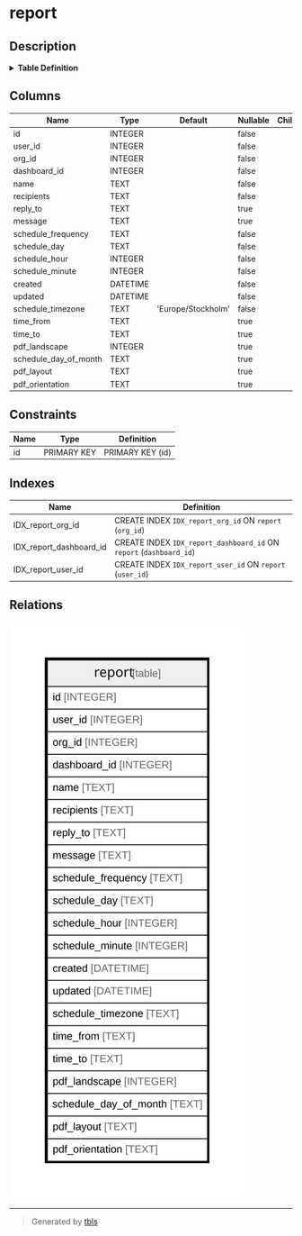 # report

## Description

<details>
<summary><strong>Table Definition</strong></summary>

```sql
CREATE TABLE `report` (
`id` INTEGER PRIMARY KEY AUTOINCREMENT NOT NULL
, `user_id` INTEGER NOT NULL
, `org_id` INTEGER NOT NULL
, `dashboard_id` INTEGER NOT NULL
, `name` TEXT NOT NULL
, `recipients` TEXT NOT NULL
, `reply_to` TEXT NULL
, `message` TEXT NULL
, `schedule_frequency` TEXT NOT NULL
, `schedule_day` TEXT NOT NULL
, `schedule_hour` INTEGER NOT NULL
, `schedule_minute` INTEGER NOT NULL
, `created` DATETIME NOT NULL
, `updated` DATETIME NOT NULL
, `schedule_timezone` TEXT NOT NULL DEFAULT 'Europe/Stockholm', `time_from` TEXT NULL, `time_to` TEXT NULL, `pdf_landscape` INTEGER NULL, `schedule_day_of_month` TEXT NULL, `pdf_layout` TEXT NULL, `pdf_orientation` TEXT NULL)
```

</details>

## Columns

| Name | Type | Default | Nullable | Children | Parents | Comment |
| ---- | ---- | ------- | -------- | -------- | ------- | ------- |
| id | INTEGER |  | false |  |  |  |
| user_id | INTEGER |  | false |  |  |  |
| org_id | INTEGER |  | false |  |  |  |
| dashboard_id | INTEGER |  | false |  |  |  |
| name | TEXT |  | false |  |  |  |
| recipients | TEXT |  | false |  |  |  |
| reply_to | TEXT |  | true |  |  |  |
| message | TEXT |  | true |  |  |  |
| schedule_frequency | TEXT |  | false |  |  |  |
| schedule_day | TEXT |  | false |  |  |  |
| schedule_hour | INTEGER |  | false |  |  |  |
| schedule_minute | INTEGER |  | false |  |  |  |
| created | DATETIME |  | false |  |  |  |
| updated | DATETIME |  | false |  |  |  |
| schedule_timezone | TEXT | 'Europe/Stockholm' | false |  |  |  |
| time_from | TEXT |  | true |  |  |  |
| time_to | TEXT |  | true |  |  |  |
| pdf_landscape | INTEGER |  | true |  |  |  |
| schedule_day_of_month | TEXT |  | true |  |  |  |
| pdf_layout | TEXT |  | true |  |  |  |
| pdf_orientation | TEXT |  | true |  |  |  |

## Constraints

| Name | Type | Definition |
| ---- | ---- | ---------- |
| id | PRIMARY KEY | PRIMARY KEY (id) |

## Indexes

| Name | Definition |
| ---- | ---------- |
| IDX_report_org_id | CREATE INDEX `IDX_report_org_id` ON `report` (`org_id`) |
| IDX_report_dashboard_id | CREATE INDEX `IDX_report_dashboard_id` ON `report` (`dashboard_id`) |
| IDX_report_user_id | CREATE INDEX `IDX_report_user_id` ON `report` (`user_id`) |

## Relations

![er](report.svg)

---

> Generated by [tbls](https://github.com/k1LoW/tbls)
